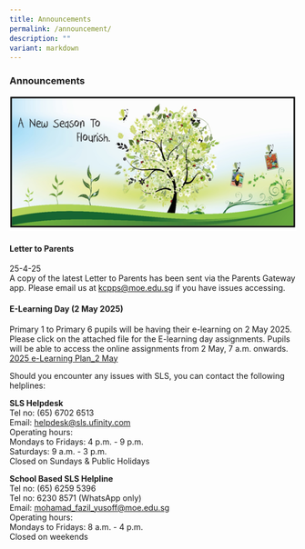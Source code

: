 ```yaml
---
title: Announcements
permalink: /announcement/
description: ""
variant: markdown
---
```

### Announcements

![](/images/A%20new%20season%20to%20flourish%20banner.png)

#### Letter to Parents		 
25-4-25<br>
A copy of the latest Letter to Parents has been sent via the Parents Gateway app. Please email us at [kcpps@moe.edu.sg](mailto:kcpps@moe.edu.sg) if you have issues accessing.

#### E-Learning Day (2 May 2025)
Primary 1 to Primary 6 pupils will be having their e-learning on 2 May 2025. Please click on the attached file for the E-learning day assignments. Pupils will be able to access the online assignments from 2 May, 7 a.m. onwards.
[2025 e-Learning Plan_2 May](/files/2025__e_learning_plan__2_May_2025__overview.pdf)

Should you encounter any issues with SLS, you can contact the following helplines:

**SLS Helpdesk**<br>
Tel no: (65) 6702 6513<br>
Email: helpdesk@sls.ufinity.com
<br>Operating hours: 
<br>Mondays to Fridays: 4 p.m. - 9 p.m.
<br>Saturdays: 9 a.m. - 3 p.m.
<br>Closed on Sundays &amp; Public Holidays

**School Based SLS Helpline**
<br>Tel no: (65) 6259 5396
<br>Tel no: 6230 8571 (WhatsApp only)
<br>Email: mohamad_fazil_yusoff@moe.edu.sg
<br>Operating hours:
<br>Mondays to Fridays: 8 a.m. - 4 p.m.
<br>Closed on weekends